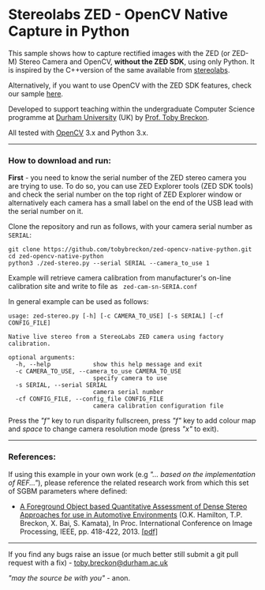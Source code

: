 # Stereolabs ZED -  OpenCV Native Capture in Python

This sample shows how to capture rectified images with the ZED (or ZED-M) Stereo Camera and OpenCV, **without the ZED SDK**, using only Python. It is inspired by the C++version of the same available from [stereolabs](https://github.com/stereolabs/zed-opencv-native).

Alternatively, if you want to use OpenCV with the ZED SDK features, check our sample [here](https://github.com/stereolabs/zed-opencv).

Developed to support teaching within the undergraduate Computer Science programme at [Durham University](http://www.durham.ac.uk) (UK) by [Prof. Toby Breckon](http://community.dur.ac.uk/toby.breckon/).

All tested with [OpenCV](http://www.opencv.org) 3.x and Python 3.x.

---

### How to download and run:

**First** - you need to know the serial number of the ZED stereo camera you are trying to use. To do so, you can use ZED Explorer tools (ZED SDK tools) and check the serial number on the top right of ZED Explorer window or alternatively each camera has a small label on the end of the USB lead with the serial number on it.


Clone the repository and run as follows, with your camera serial number as ```SERIAL```:

```
git clone https://github.com/tobybreckon/zed-opencv-native-python.git
cd zed-opencv-native-python
python3 ./zed-stereo.py --serial SERIAL --camera_to_use 1
```

Example will retrieve camera calibration from manufacturer's on-line calibration site and write to file as ``` zed-cam-sn-SERIA.conf```

In general example can be used as follows:

```
usage: zed-stereo.py [-h] [-c CAMERA_TO_USE] [-s SERIAL] [-cf CONFIG_FILE]

Native live stereo from a StereoLabs ZED camera using factory calibration.

optional arguments:
  -h, --help            show this help message and exit
  -c CAMERA_TO_USE, --camera_to_use CAMERA_TO_USE
                        specify camera to use
  -s SERIAL, --serial SERIAL
                        camera serial number
  -cf CONFIG_FILE, --config_file CONFIG_FILE
                        camera calibration configuration file
```

Press the _"f"_ key to run disparity fullscreen, press  _"f"_ key to add colour map and _space_ to change camera resolution mode (press _"x"_ to exit).

---

### References:

If using this example in your own work (e.g _"... based on the implementation of REF..."_), please reference the related research work from which this set of SGBM parameters where defined:

- [A Foreground Object based Quantitative Assessment of Dense Stereo Approaches for use in Automotive Environments](http://community.dur.ac.uk/toby.breckon/publications/papers/hamilton13stereo.pdf) (O.K. Hamilton, T.P. Breckon, X. Bai, S. Kamata), In Proc. International Conference on Image Processing, IEEE, pp. 418-422, 2013. [[pdf]](http://community.dur.ac.uk/toby.breckon/publications/papers/hamilton13stereo.pdf)

---

If you find any bugs raise an issue (or much better still submit a git pull request with a fix) - toby.breckon@durham.ac.uk

_"may the source be with you"_ - anon.
